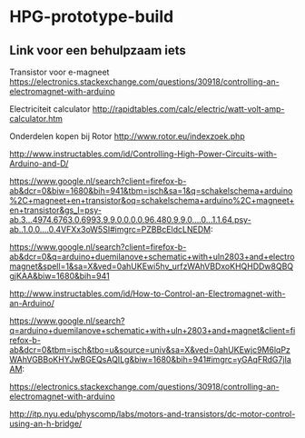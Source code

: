 # HPG-prototype-build

## Link voor een behulpzaam iets
Transistor voor e-magneet
https://electronics.stackexchange.com/questions/30918/controlling-an-electromagnet-with-arduino

Electriciteit calculator
http://rapidtables.com/calc/electric/watt-volt-amp-calculator.htm

Onderdelen kopen bij Rotor
http://www.rotor.eu/indexzoek.php

http://www.instructables.com/id/Controlling-High-Power-Circuits-with-Arduino-and-D/

https://www.google.nl/search?client=firefox-b-ab&dcr=0&biw=1680&bih=941&tbm=isch&sa=1&q=schakelschema+arduino%2C+magneet+en+transistor&oq=schakelschema+arduino%2C+magneet+en+transistor&gs_l=psy-ab.3...4974.6763.0.6993.9.9.0.0.0.0.96.480.9.9.0....0...1.1.64.psy-ab..1.0.0....0.4VFXx3oW5SI#imgrc=PZBBcEldcLNEDM:

https://www.google.nl/search?client=firefox-b-ab&dcr=0&q=arduino+duemilanove+schematic+with+uln2803+and+electromagnet&spell=1&sa=X&ved=0ahUKEwi5hv_urfzWAhVBDxoKHQHDDw8QBQgjKAA&biw=1680&bih=941

http://www.instructables.com/id/How-to-Control-an-Electromagnet-with-an-Arduino/

https://www.google.nl/search?q=arduino+duemilanove+schematic+with+uln+2803+and+magnet&client=firefox-b-ab&dcr=0&tbm=isch&tbo=u&source=univ&sa=X&ved=0ahUKEwjc9M6lqPzWAhVGBBoKHYJwBGEQsAQILg&biw=1680&bih=941#imgrc=yGAqFRdG7jIaAM:

https://electronics.stackexchange.com/questions/30918/controlling-an-electromagnet-with-arduino

http://itp.nyu.edu/physcomp/labs/motors-and-transistors/dc-motor-control-using-an-h-bridge/
